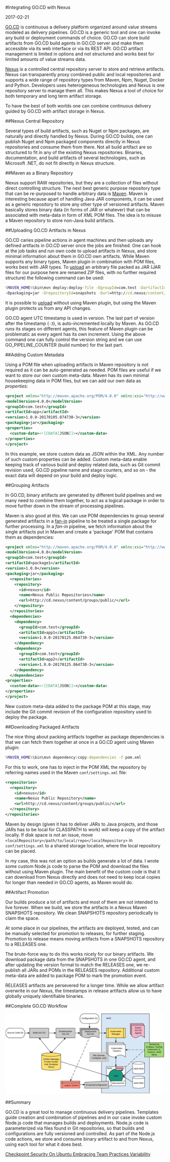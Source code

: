 #Integrating GO.CD with Nexus

2017-02-21

<!--- tags: agile deployment -->

[GO.CD](https://www.gocd.io/) is continuous a delivery platform organized around value streams modeled as delivery pipelines. GO.CD is a generic tool and one can invoke any build or deployment commands of choice. GO.CD can store build artifacts from GO.CD build agents in GO.CD server and make them accessible via its web interface or via its REST API. GO.CD artifact management is limited in options and not structured and works best for limited amounts of value streams data.

[Nexus](http://www.sonatype.org/nexus/) is a controlled central repository server to store and retrieve artifacts. Nexus can transparently proxy combined public and local repositories and supports a wide range of repository types from Maven, Npm, Nuget, Docker and Python. Developers uses heterogeneous technologies and Nexus is one repository server to manage them all. This makes Nexus a tool of choice for both temporary and long term artifact storage.

To have the best of both worlds one can combine continuous delivery guided by GO.CD with artifact storage in Nexus. 

##Nexus Central Repository

Several types of build artifacts, such as Nuget or Npm packages, are naturally and directly handled by Nexus. During GO.CD builds, one can publish Nuget and Npm packaged components directly in Nexus repositories and consume them from there. Not all build artifact are so structured to fit in any of the existing Nexus repositories. Binaries, documentation, and build artifacts of several technologies, such as Microsoft .NET, do not fit directly in Nexus structure. 

##Maven as a Binary Repository

Nexus support RAW repositories, but they are a collection of files without direct controlling structure. The next best generic purpose repository type that can be re-purposed to handle arbitrary data is [Maven](https://maven.apache.org/). Maven is interesting because apart of handling Java JAR components, it can be used as a generic repository to store any other type of versioned artifacts. Maven basically stores binary data (in forms of JAR or whatever) that can be associated with meta-data in form of XML POM files. The idea is to misuse a Maven repository to store non-Java build artifacts.

##Uploading GO.CD Artifacts in Nexus

GO.CD caries pipeline actions in agent machines and then uploads any defined artifacts in GO.CD server once the jobs are finished. One can hook at the job tasks and run own code to upload artifacts in Nexus, and store minimal information about them in GO.CD own artifacts. While Maven supports any binary types, Maven plugin in combination with POM files, works best with JAR types. To [upload](https://support.sonatype.com/hc/en-us/articles/213465818-How-can-I-programatically-upload-an-artifact-into-Nexus-
) an arbitrary file packed as JAR (JAR files for our purpose here are renamed ZIP files, with no further required structure) the following command can be used:

```bat
%MAVEN_HOME%\bin\mvn deploy:deploy-file -DgroupId=com.test -DartifactId=app -Dversion=1.0.0-20170105.074730-3 -DgeneratePom=false
-Dpackaging=jar -DrepositoryId=snapshots -Durl=http://cd.nexus/content/repositories/snapshots -Dfile=app-1.0.zip -DpomFile=pom.xml
```

It is possible to [upload](https://support.sonatype.com/hc/en-us/articles/213465818-How-can-I-programatically-upload-an-artifact-into-Nexus-
) without using Maven plugin, but using the Maven plugin protects us from any API changes. 

GO.CD agent UTC timestamp is used in version. The last part of version after the timestamp (`-3`), is auto-incremented locally by Maven. As GO.CD runs its stages on different agents, this feature of Maven plugin can be problematic as every agent has its own increment. Using the above command one can fully control the version string and we can use GO_PIPELINE_COUNTER (build number) for the last part.

##Adding Custom Metadata

Using a POM file when uploading artifacts in Maven repository is not required as it can be auto-generated as needed. POM files are useful if we want to store our own custom meta-data. Maven has its own minimal housekeeping data in POM files, but we can add our own data as *properties*:

```xml
<project xmlns="http://maven.apache.org/POM/4.0.0" xmlns:xsi="http://www.w3.org/2001/XMLSchema-instance" xsi:schemaLocation="http://maven.apache.org/POM/4.0.0 http://maven.apache.org/xsd/maven-4.0.0.xsd">
<modelVersion>4.0.0</modelVersion>
<groupId>com.test</groupId>
<artifactId>app</artifactId>
<version>1.0.0-20170105.074730-3</version>
<packaging>jar</packaging>
<properties>
  <custom-data><![CDATA[JSON]]></custom-data>
</properties>
</project>
```

In this example, we store custom data as JSON within the XML. Any number of such custom properties can be added. Custom meta-data enable keeping track of  various build and deploy related data, such as Git commit revision used, GO.CD pipeline name and stage counters, and so on - the exact data will depend on your build and deploy logic.

##Grouping Artifacts

In GO.CD, binary artifacts are generated by different build pipelines and we many need to combine them together, to act as a logical package in order to move further down in the stream of processing pipelines. 

Maven is also good at this. We can use POM dependencies to group several generated artifacts in a [fan-in](https://docs.gocd.io/16.9.0/advanced_usage/fan_in.html) pipeline to be treated a single package for further processing. In a *fan-in* pipeline, we fetch information about the single artifacts put in Maven and create a 'package' POM that contains them as dependencies:

```xml
<project xmlns="http://maven.apache.org/POM/4.0.0" xmlns:xsi="http://www.w3.org/2001/XMLSchema-instance" xsi:schemaLocation="http://maven.apache.org/POM/4.0.0 http://maven.apache.org/xsd/maven-4.0.0.xsd">
<modelVersion>4.0.0</modelVersion>
<groupId>com.test</groupId>
<artifactId>package1</artifactId>
<version>1.0.0</version>
<packaging>jar</packaging>
  <repositories>
    <repository>
      <id>nexus</id>
      <name>Nexus Public Repositories</name>
      <url>http://cd.nexus/content/groups/public/</url>
    </repository>
  </repositories>
  <dependencies>
    <dependency>
      <groupId>com.test</groupId>
      <artifactId>app1</artifactId>
      <version>1.0.0-20170125.064730-3</version>
    </dependency>
    <dependency>
      <groupId>com.test</groupId>
      <artifactId>app2</artifactId>
      <version>1.0.0-20170125.064730-3</version>
    </dependency>
  </dependencies>
<properties>
  <custom-data><![CDATA[JSON]]></custom-data>
</properties>
</project>
```

New custom meta-data added to the package POM at this stage, may include the Git commit revision of the configuration repository used to deploy the package.

##Downloading Packaged Artifacts

The nice thing about packing artifacts together as package dependencies is that we can fetch them together at once in a GO.CD agent using Maven plugin:

```bat
%MAVEN_HOME%\bin\mvn dependency:copy-dependencies -f pom.xml
```

For this to work, one has to inject in the POM XML the repository by referring names used in the Maven `conf/settings.xml` file:

```xml
<repositories>
  <repository>
    <id>nexus</id>
    <name>Nexus Public Repository</name>
    <url>http://cd.nexus/content/groups/public/</url>
  </repository>
</repositories>
``` 

Maven by design (given it has to deliver JARs to Java projects, and those JARs has to be local for CLASSPATH to work) will keep a copy of the artifact locally. If disk space is not an issue, move `<localRepository>/path/to/local/repo</localRepository>` in `conf/settings.xml` to a shared storage location, where the local repository can be placed.

In my case, this was not an option as builds generate a lot of data. I wrote some custom Node.js code to parse the POM and download the files without using Maven plugin. The main benefit of the custom code is that it can download from Nexus directly and does not need to keep local copies for longer than needed in GO.CD agents, as Maven would do.

##Artifact Promotion

Our builds produce a lot of artifacts and most of them are not intended to live forever. When we build, we store the artifacts in a Nexus Maven SNAPSHOTS repository. We clean SNAPSHOTS repository periodically to claim the space. 

At some place in our pipelines, the artifacts are deployed, tested, and can be manually selected for promotion to releases, for further staging. Promotion to release means moving artifacts from a SNAPSHOTS repository to a RELEASES one. 

The brute-force way to do this works nicely for our binary artifacts. We download package data from the SNAPSHOTS in one GO.CD agent, and after updating the version format to match the RELEASES one, we re-publish all JARs and POMs in the RELEASES repository. Additional custom meta-data are added to package POM to mark the promotion event.

RELEASES artifacts are persevered for a longer time. While we allow artifact overwrite in our Nexus, the timestamps in release artifacts allow us to have globally uniquely identifiable binaries.

##Complete GO.CD Workflow

![](blog/images/cd.png)

##Summary

GO.CD is a great tool to manage continuous delivery pipelines. Templates guide creation and combination of pipelines and in our case invoke custom Node.js code that manages builds and deployments. Node.js code is parameterized via files found in Git repositories, so that builds and configurations are fully versioned and controlled. As part of the Node.js code actions, we store and consume binary artifact to and from Nexus, using each tool for what it does best. 

<ins class='nfooter'><a rel='prev' id='fprev' href='#blog/2017/2017-03-08-Checkpoint-Security-On-Ubuntu.md'>Checkpoint Security On Ubuntu</a> <a rel='next' id='fnext' href='#blog/2017/2017-01-19-Embracing-Team-Practices-Variability.md'>Embracing Team Practices Variability</a></ins>
